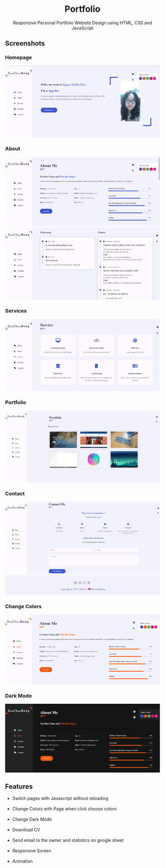 <h1 align="center">Portfolio</h1>

<p align="center">Responsive Personal Portfolio Website Design using HTML, CSS and JavaScript</p>

</p>

## Screenshots

### Homepage
<img src="demoImages/home.png"/> 

### About
<img src="demoImages/about.png"/> 
<img src="demoImages/edupro.png"/>

### Services
<img src="demoImages/service.png"/>

### Portfolio
<img src="demoImages/portfolio.png"/>

### Contact
<img src="demoImages/contact.png"/>
<img src="demoImages/footer.png"/>

### Change Colors
<img src="demoImages/changeColor.png"/>

### Dark Mode
<img src="demoImages/darkMode.png"/>

## Features
- Switch pages with Javascript without reloading
<br></br>
- Change Colors with Page when click choose colors
<br></br>
- Change Dark Mode
<br></br>
- Download CV
<br></br>
- Send email to the owner and statistics on google sheet
<br></br>
- Responsive Screen
<br></br>
- Animation
